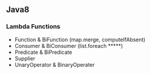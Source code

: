 ## Java8
### Lambda Functions
- Function & BiFunction (map.merge, computeIfAbsent)
- Consumer & BiConsumer (list.foreach *****)
- Predicate & BiPredicate
- Supplier
- UnaryOperator & BinaryOperater